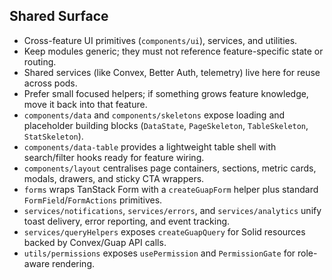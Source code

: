 ## Shared Surface

- Cross-feature UI primitives (`components/ui`), services, and utilities.
- Keep modules generic; they must not reference feature-specific state or routing.
- Shared services (like Convex, Better Auth, telemetry) live here for reuse across pods.
- Prefer small focused helpers; if something grows feature knowledge, move it back into that feature.
- `components/data` and `components/skeletons` expose loading and placeholder building blocks (`DataState`, `PageSkeleton`, `TableSkeleton`, `StatSkeleton`).
- `components/data-table` provides a lightweight table shell with search/filter hooks ready for feature wiring.
- `components/layout` centralises page containers, sections, metric cards, modals, drawers, and sticky CTA wrappers.
- `forms` wraps TanStack Form with a `createGuapForm` helper plus standard `FormField`/`FormActions` primitives.
- `services/notifications`, `services/errors`, and `services/analytics` unify toast delivery, error reporting, and event tracking.
- `services/queryHelpers` exposes `createGuapQuery` for Solid resources backed by Convex/Guap API calls.
- `utils/permissions` exposes `usePermission` and `PermissionGate` for role-aware rendering.
